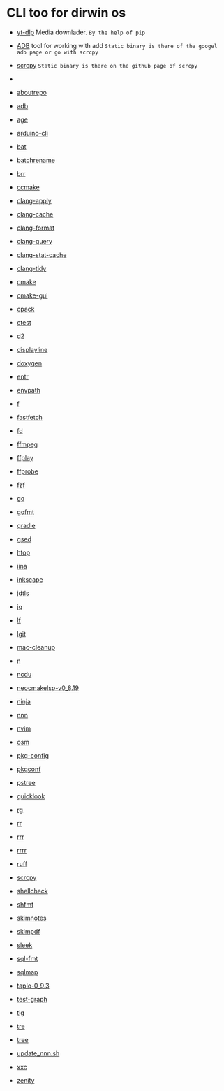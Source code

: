 # CLI too for dirwin os

- [yt-dlp](https://github.com/yt-dlp/yt-dlp) Media downlader. `By the help of pip`
- [ADB]() tool for working with add `Static binary is there of the googel adb page or go with scrcpy`
- [scrcpy](https://github.com/Genymobile/scrcpy)  `Static binary is there on the github page of scrcpy`
- []()

- [aboutrepo]()
- [adb]()
- [age]()
- [arduino-cli]()
- [bat]()
- [batchrename]()
- [brr]()
- [ccmake]()
- [clang-apply]()
- [clang-cache]()
- [clang-format]()
- [clang-query]()
- [clang-stat-cache]()
- [clang-tidy]()
- [cmake]()
- [cmake-gui]()
- [cpack]()
- [ctest]()
- [d2]()
- [displayline]()
- [doxygen]()
- [entr]()
- [envpath]()
- [f]()
- [fastfetch]()
- [fd]()
- [ffmpeg]()
- [ffplay]()
- [ffprobe]()
- [fzf]()
- [go]()
- [gofmt]()
- [gradle]()
- [gsed]()
- [htop]()
- [iina]()
- [inkscape]()
- [jdtls]()
- [jq]()
- [lf]()
- [lgit]()
- [mac-cleanup]()
- [n]()
- [ncdu]()
- [neocmakelsp-v0_8.19]()
- [ninja]()
- [nnn]()
- [nvim]()
- [osm]()
- [pkg-config]()
- [pkgconf]()
- [pstree]()
- [quicklook]()
- [rg]()
- [rr]()
- [rrr]()
- [rrrr]()
- [ruff]()
- [scrcpy]()
- [shellcheck]()
- [shfmt]()
- [skimnotes]()
- [skimpdf]()
- [sleek]()
- [sql-fmt]()
- [sqlmap]()
- [taplo-0_9.3]()
- [test-graph]()
- [tig]()
- [tre]()
- [tree]()
- [update_nnn.sh]()
- [xxc]()
- [zenity]()
